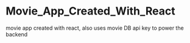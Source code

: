 # Movie_App_Created_With_React

movie app created with react, also uses movie DB api key to power the backend
